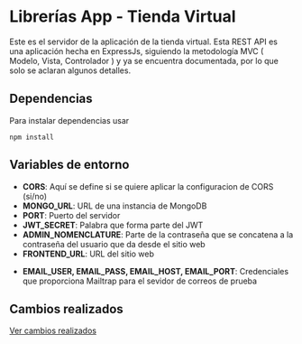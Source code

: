 # Librerías App - Tienda Virtual

Este es el servidor de la aplicación de la tienda virtual. Esta REST API es una aplicación hecha en ExpressJs, siguiendo la metodología MVC ( Modelo, Vista, Controlador ) y ya se encuentra documentada, por lo que solo se aclaran algunos detalles.

## Dependencias

Para instalar dependencias usar
```
npm install
```

## Variables de entorno
+ **CORS**: Aquí se define si se quiere aplicar la configuracion de CORS (si/no) 
+ **MONGO_URL**: URL de una instancia de MongoDB
+ **PORT**: Puerto del servidor
+ **JWT_SECRET**: Palabra que forma parte del JWT
+ **ADMIN_NOMENCLATURE**: Parte de la contraseña que se concatena a la contraseña del usuario que da desde el sitio web
+ **FRONTEND_URL**: URL del sitio web

- **EMAIL_USER, EMAIL_PASS, EMAIL_HOST, EMAIL_PORT**: Credenciales que proporciona Mailtrap para el sevidor de correos de prueba

## Cambios realizados

[Ver cambios realizados](./docs/bitacora%20de%20cambios.md)